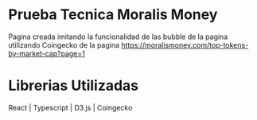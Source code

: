 # Prueba Tecnica Moralis Money

Pagina creada imitando la funcionalidad de las bubble de la pagina utilizando Coingecko de la pagina
https://moralismoney.com/top-tokens-by-market-cap?page=1

# Librerias Utilizadas

React | Typescript | D3.js | Coingecko
